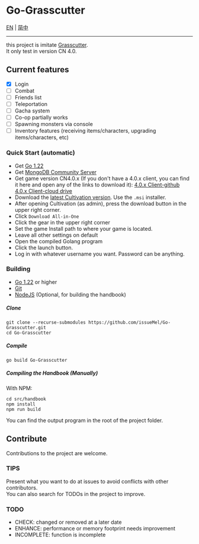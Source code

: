 # Go-Grasscutter

[EN](README.md) | [简中](docs/README_zh-CN.md)
****
this project is imitate [Grasscutter](https://github.com/Grasscutters/Grasscutter).
<br>It only test in version CN 4.0.

## Current features

- [x] Login
- [ ] Combat
- [ ] Friends list
- [ ] Teleportation
- [ ] Gacha system
- [ ] Co-op partially works
- [ ] Spawning monsters via console
- [ ] Inventory features (receiving items/characters, upgrading items/characters, etc)

### Quick Start (automatic)

- Get [Go 1.22](https://go.dev/dl/)
- Get [MongoDB Community Server](https://www.mongodb.com/try/download/community)
- Get game version CN4.0.x (If you don't have a 4.0.x client, you can find it here and open any of the links to download
  it):
  [4.0.x Client-github](https://github.com/JRSKelvin/GenshinRepository/blob/main/Version%204.0.0.md)
  [4.0.x Client-cloud drive](https://www.123pan.com/s/HoqUVv-U7SBA.html)
- Download the [latest Cultivation version](https://github.com/Grasscutters/Cultivation/releases/latest). Use the `.msi`
  installer.
- After opening Cultivation (as admin), press the download button in the upper right corner.
- Click `Download All-in-One`
- Click the gear in the upper right corner
- Set the game Install path to where your game is located.
- Leave all other settings on default
- Open the compiled Golang program
- Click the launch button.
- Log in with whatever username you want. Password can be anything.

### Building

- [Go 1.22](https://go.dev/dl/) or higher
- [Git](https://git-scm.com/downloads)
- [NodeJS](https://nodejs.org/en/download) (Optional, for building the handbook)

##### Clone

```shell
git clone --recurse-submodules https://github.com/issueMel/Go-Grasscutter.git
cd Go-Grasscutter
```

##### Compile

```shell
go build Go-Grasscutter
```

##### Compiling the Handbook (Manually)

With NPM:

```shell
cd src/handbook
npm install
npm run build
```

You can find the output program in the root of the project folder.

## Contribute

Contributions to the project are welcome.

### TIPS

Present what you want to do at issues to avoid conflicts with other contributors.<br>
You can also search for TODOs in the project to improve.

### TODO

- CHECK: changed or removed at a later date
- ENHANCE: performance or memory footprint needs improvement
- INCOMPLETE: function is incomplete